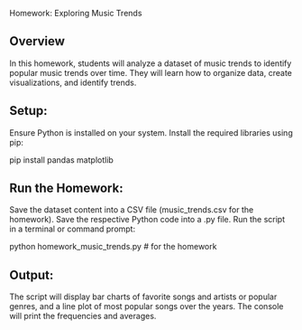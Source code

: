 Homework: Exploring Music Trends

## Overview 

In this homework, students will analyze a dataset of music trends to identify popular music trends over time. They will learn how to organize data, create visualizations, and identify trends.

## Setup:

Ensure Python is installed on your system.
Install the required libraries using pip:

pip install pandas matplotlib

## Run the Homework:

Save the dataset content into a CSV file (music_trends.csv for the homework).
Save the respective Python code into a .py file.
Run the script in a terminal or command prompt:

python homework_music_trends.py  # for the homework

## Output:

The script will display bar charts of favorite songs and artists or popular genres, and a line plot of most popular songs over the years.
The console will print the frequencies and averages.